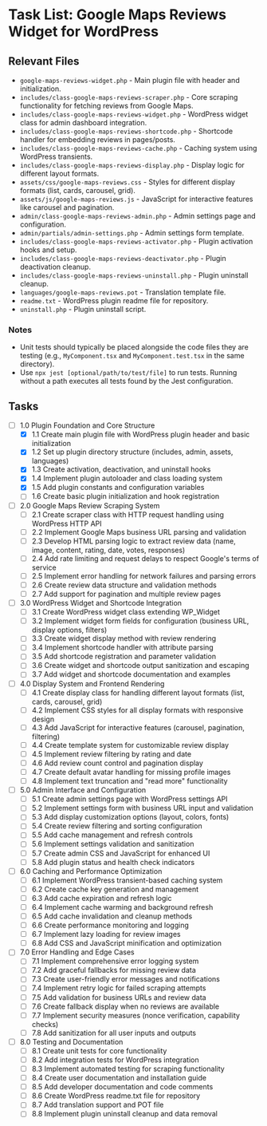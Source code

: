 # Task List: Google Maps Reviews Widget for WordPress

## Relevant Files

- `google-maps-reviews-widget.php` - Main plugin file with header and initialization.
- `includes/class-google-maps-reviews-scraper.php` - Core scraping functionality for fetching reviews from Google Maps.
- `includes/class-google-maps-reviews-widget.php` - WordPress widget class for admin dashboard integration.
- `includes/class-google-maps-reviews-shortcode.php` - Shortcode handler for embedding reviews in pages/posts.
- `includes/class-google-maps-reviews-cache.php` - Caching system using WordPress transients.
- `includes/class-google-maps-reviews-display.php` - Display logic for different layout formats.
- `assets/css/google-maps-reviews.css` - Styles for different display formats (list, cards, carousel, grid).
- `assets/js/google-maps-reviews.js` - JavaScript for interactive features like carousel and pagination.
- `admin/class-google-maps-reviews-admin.php` - Admin settings page and configuration.
- `admin/partials/admin-settings.php` - Admin settings form template.
- `includes/class-google-maps-reviews-activator.php` - Plugin activation hooks and setup.
- `includes/class-google-maps-reviews-deactivator.php` - Plugin deactivation cleanup.
- `includes/class-google-maps-reviews-uninstall.php` - Plugin uninstall cleanup.
- `languages/google-maps-reviews.pot` - Translation template file.
- `readme.txt` - WordPress plugin readme file for repository.
- `uninstall.php` - Plugin uninstall script.

### Notes

- Unit tests should typically be placed alongside the code files they are testing (e.g., `MyComponent.tsx` and `MyComponent.test.tsx` in the same directory).
- Use `npx jest [optional/path/to/test/file]` to run tests. Running without a path executes all tests found by the Jest configuration.

## Tasks

- [ ] 1.0 Plugin Foundation and Core Structure
  - [x] 1.1 Create main plugin file with WordPress plugin header and basic initialization
  - [x] 1.2 Set up plugin directory structure (includes, admin, assets, languages)
  - [x] 1.3 Create activation, deactivation, and uninstall hooks
  - [x] 1.4 Implement plugin autoloader and class loading system
  - [x] 1.5 Add plugin constants and configuration variables
  - [ ] 1.6 Create basic plugin initialization and hook registration

- [ ] 2.0 Google Maps Review Scraping System
  - [ ] 2.1 Create scraper class with HTTP request handling using WordPress HTTP API
  - [ ] 2.2 Implement Google Maps business URL parsing and validation
  - [ ] 2.3 Develop HTML parsing logic to extract review data (name, image, content, rating, date, votes, responses)
  - [ ] 2.4 Add rate limiting and request delays to respect Google's terms of service
  - [ ] 2.5 Implement error handling for network failures and parsing errors
  - [ ] 2.6 Create review data structure and validation methods
  - [ ] 2.7 Add support for pagination and multiple review pages

- [ ] 3.0 WordPress Widget and Shortcode Integration
  - [ ] 3.1 Create WordPress widget class extending WP_Widget
  - [ ] 3.2 Implement widget form fields for configuration (business URL, display options, filters)
  - [ ] 3.3 Create widget display method with review rendering
  - [ ] 3.4 Implement shortcode handler with attribute parsing
  - [ ] 3.5 Add shortcode registration and parameter validation
  - [ ] 3.6 Create widget and shortcode output sanitization and escaping
  - [ ] 3.7 Add widget and shortcode documentation and examples

- [ ] 4.0 Display System and Frontend Rendering
  - [ ] 4.1 Create display class for handling different layout formats (list, cards, carousel, grid)
  - [ ] 4.2 Implement CSS styles for all display formats with responsive design
  - [ ] 4.3 Add JavaScript for interactive features (carousel, pagination, filtering)
  - [ ] 4.4 Create template system for customizable review display
  - [ ] 4.5 Implement review filtering by rating and date
  - [ ] 4.6 Add review count control and pagination display
  - [ ] 4.7 Create default avatar handling for missing profile images
  - [ ] 4.8 Implement text truncation and "read more" functionality

- [ ] 5.0 Admin Interface and Configuration
  - [ ] 5.1 Create admin settings page with WordPress settings API
  - [ ] 5.2 Implement settings form with business URL input and validation
  - [ ] 5.3 Add display customization options (layout, colors, fonts)
  - [ ] 5.4 Create review filtering and sorting configuration
  - [ ] 5.5 Add cache management and refresh controls
  - [ ] 5.6 Implement settings validation and sanitization
  - [ ] 5.7 Create admin CSS and JavaScript for enhanced UI
  - [ ] 5.8 Add plugin status and health check indicators

- [ ] 6.0 Caching and Performance Optimization
  - [ ] 6.1 Implement WordPress transient-based caching system
  - [ ] 6.2 Create cache key generation and management
  - [ ] 6.3 Add cache expiration and refresh logic
  - [ ] 6.4 Implement cache warming and background refresh
  - [ ] 6.5 Add cache invalidation and cleanup methods
  - [ ] 6.6 Create performance monitoring and logging
  - [ ] 6.7 Implement lazy loading for review images
  - [ ] 6.8 Add CSS and JavaScript minification and optimization

- [ ] 7.0 Error Handling and Edge Cases
  - [ ] 7.1 Implement comprehensive error logging system
  - [ ] 7.2 Add graceful fallbacks for missing review data
  - [ ] 7.3 Create user-friendly error messages and notifications
  - [ ] 7.4 Implement retry logic for failed scraping attempts
  - [ ] 7.5 Add validation for business URLs and review data
  - [ ] 7.6 Create fallback display when no reviews are available
  - [ ] 7.7 Implement security measures (nonce verification, capability checks)
  - [ ] 7.8 Add sanitization for all user inputs and outputs

- [ ] 8.0 Testing and Documentation
  - [ ] 8.1 Create unit tests for core functionality
  - [ ] 8.2 Add integration tests for WordPress integration
  - [ ] 8.3 Implement automated testing for scraping functionality
  - [ ] 8.4 Create user documentation and installation guide
  - [ ] 8.5 Add developer documentation and code comments
  - [ ] 8.6 Create WordPress readme.txt file for repository
  - [ ] 8.7 Add translation support and POT file
  - [ ] 8.8 Implement plugin uninstall cleanup and data removal
